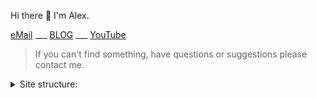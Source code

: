 Hi there 👋 I'm Alex.

[eMail](AnastasiouAlex@gmail.com) 
___ [BLOG](https://alexofrhodes.github.io)
___ [YouTube](https://bit.ly/3aLZU9M)

> If you can't find something, have questions or suggestions please contact me.

<details closed><summary>Site structure:</summary> 
   
* VBA-Library ______ (Contains txt macros, classes and userforms)
* VBA-Projects   
  * Standalone  
    * Code Printer
    * Commandbars Builder (multiple for worksheet and vbeditor)
    * Dynamic Ribbon Builder
    * oleVba Extract and Analyze Code
    * Multilanguage Presentations
    * Return Google search results
  * Addins
    * Dev Tools (CodeModule formatting, Object extention Classes and more)
    * Table Manager
    * Data entry builder
    * Finder
    * Extract Userform properties, (re)Create from sheet data
    * Image related
    * Range related
    * Folders and programs Session manager 
    * Simple Snippet/Notes manager
    * Advanced Note manager (manual text, from range, audio notes and more)
    * Immediate windows replica
    * Mouse recorder +
    * VBA Project exporter +
    * Userform navigator
    * Worksheet navigator
    * File related
    * Addin manager
  * Games
    * Go-Baduk-WeiQi
* AutoHotkey 
    * vbaGUI (run macros from vba project)
    * Script Saver (webpage selected text to file)
    * Typing Simulator
</details>
   
